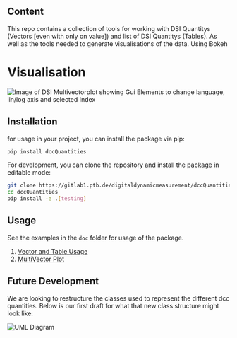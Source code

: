 ## Content
This repo contains a collection of tools for working with DSI Quantitys (Vectors [even with only on value]) and list of DSI Quantitys (Tables).
As well as the tools needed to generate visualisations of the data. Using Bokeh
# Visualisation
![Image of DSI Multivectorplot showing Gui Elements to change language, lin/log axis and selected Index](/doc/mvPloter.png)

## Installation
for usage in your project, you can install the package via pip:
```bash
pip install dccQuantities
```

For development, you can clone the repository and install the package in editable mode:
```bash
git clone https://gitlab1.ptb.de/digitaldynamicmeasurement/dccQuantities.git
cd dccQuantities
pip install -e .[testing]
```

## Usage
See the examples in the `doc` folder for usage of the package.
1. [Vector and Table Usage](doc/pyDCCToolsExamplesNoteBook.ipynb)
2. [MultiVector Plot](tests/bokePlotTest.py)

## Future Development

We are looking to restructure the classes used to represent the different dcc quantities. Below is our first draft for what that new class structure might look like:

![UML Diagram](doc/Klassenumstrukturierung/python-classes.svg)